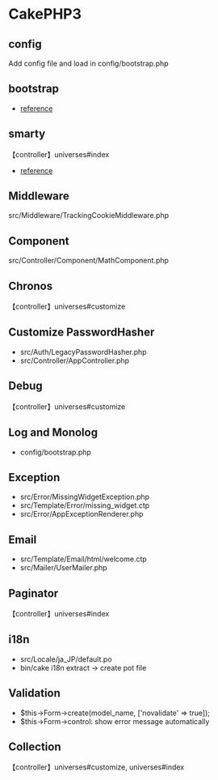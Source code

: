 # CakePHP3

## config

Add config file and load in config/bootstrap.php 

## bootstrap

* [reference](http://qiita.com/soichinakatake/items/e3d34b050699c1915b69)

## smarty

【controller】universes#index

* [reference](http://qiita.com/yukikikuchi/items/3c0c19d17c62bdd56c8c)

## Middleware

src/Middleware/TrackingCookieMiddleware.php

## Component

src/Controller/Component/MathComponent.php

## Chronos

【controller】universes#customize

## Customize PasswordHasher

* src/Auth/LegacyPasswordHasher.php
* src/Controller/AppController.php

## Debug

【controller】universes#customize

## Log and Monolog

* config/bootstrap.php

## Exception

* src/Error/MissingWidgetException.php
* src/Template/Error/missing_widget.ctp
* src/Error/AppExceptionRenderer.php

## Email

* src/Template/Email/html/welcome.ctp
* src/Mailer/UserMailer.php

## Paginator

【controller】universes#index

## i18n

* src/Locale/ja_JP/default.po
* bin/cake i18n extract -> create pot file

## Validation

* $this->Form->create(model_name, ['novalidate' => true]);
* $this->Form->control: show error message automatically

## Collection

【controller】universes#customize, universes#index 

